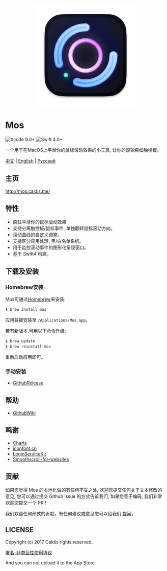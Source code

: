<p align="center">
  <a href="http://mos.caldis.me/">
    <img width="320" src="https://github.com/Caldis/Mos/blob/master/dmg/dmg-icon.png?raw=true">
  </a>
</p>


# Mos

![Xcode 9.0+](https://img.shields.io/badge/Xcode-9.0%2B-blue.svg)
![Swift 4.0+](https://img.shields.io/badge/Swift-4.0%2B-orange.svg)

一个用于在MacOS上平滑你的鼠标滚动效果的小工具, 让你的滚轮爽如触控板。

[中文](https://github.com/Caldis/Mos/blob/master/README.md) | [English](https://github.com/Caldis/Mos/blob/master/README.enUS.md) |
[Русский](https://github.com/Caldis/Mos/blob/master/README.ru.md)


## 主页

http://mos.caldis.me/


## 特性

- 疯狂平滑你的鼠标滚动效果
- 支持分离触控板/鼠标事件, 单独翻转鼠标滚动方向。
- 滚动曲线的自定义调整。
- 支持区分应用处理, 黑/白名单系统。
- 用于监控滚动事件的图形化呈现窗口。
- 基于 Swift4 构建。


## 下载及安装

### Homebrew安装

Mos可通过[Homebrew](https://brew.sh)来安装:

```bash
$ brew install mos
```

应用将被安装至 `/Applications/Mos.app`。

若有新版本,可用以下命令升级:

```bash
$ brew update
$ brew reinstall mos
```

重新启动应用即可。

### 手动安装

- [GithubRelease](https://github.com/Caldis/Mos/releases/)


## 帮助

- [GithubWiki](https://github.com/Caldis/Mos/wiki)


## 鸣谢
- [Charts](https://github.com/danielgindi/Charts)
- [iconfont.cn](http://www.iconfont.cn)
- [LoginServiceKit](https://github.com/Clipy/LoginServiceKit)
- [Smoothscroll-for-websites](https://github.com/galambalazs/smoothscroll-for-websites)


## 贡献

如果您觉得 Mos 的本地化做的有任何不妥之处, 欢迎您提交任何关于文本修改的意见, 您可以通过提交 Github Issue 的方式告诉我们, 如果您善于编码, 我们非常欢迎您提交一个 PR !

我们欢迎任何形式的贡献，有任何建议或意见您可以给我们 [提问](https://github.com/Caldis/Mos/issues)。


## LICENSE

Copyright (c) 2017 Caldis rights reserved.

[署名-非商业性使用协议](http://creativecommons.org/licenses/by-nc/3.0/cn/)

And you can not upload it to the App Store.
